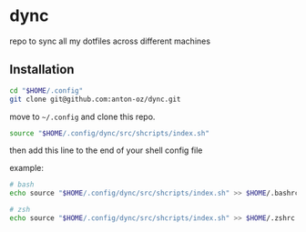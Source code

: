 # dync

repo to sync all my dotfiles across different machines

## Installation

```bash
cd "$HOME/.config"
git clone git@github.com:anton-oz/dync.git
```
move to `~/.config` and clone this repo.
```bash
source "$HOME/.config/dync/src/shcripts/index.sh"
```
then add this line to the end of your shell config file

example:
```bash
# bash
echo source "$HOME/.config/dync/src/shcripts/index.sh" >> $HOME/.bashrc

# zsh
echo source "$HOME/.config/dync/src/shcripts/index.sh" >> $HOME/.zshrc
```

